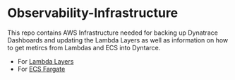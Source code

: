 # Observability-Infrastructure

This repo contains AWS Infrastructure needed for backing up Dynatrace Dashboards and updating the Lambda Layers as well as information on how to get metircs from Lambdas and ECS into Dyntarce.

- For [Lambda Layers](lambdalayer/README.md)
- For [ECS Fargate](fargate/README.md)